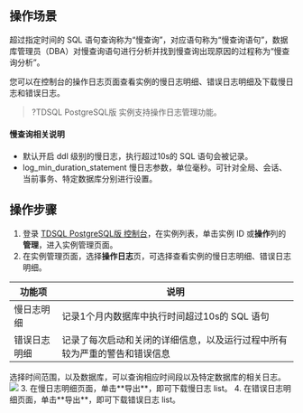 ## 操作场景
超过指定时间的 SQL 语句查询称为“慢查询”，对应语句称为“慢查询语句”，数据库管理员（DBA）对慢查询语句进行分析并找到慢查询出现原因的过程称为“慢查询分析”。

您可以在控制台的操作日志页面查看实例的慢日志明细、错误日志明细及下载慢日志和错误日志。

>?TDSQL PostgreSQL版 实例支持操作日志管理功能。

#### 慢查询相关说明
- 默认开启 ddl 级别的慢日志，执行超过10s的 SQL 语句会被记录。
- log_min_duration_statement 慢日志参数，单位毫秒。可针对全局、会话、当前事务、特定数据库分别进行设置。

## 操作步骤
1. 登录 [TDSQL PostgreSQL版 控制台](https://console.cloud.tencent.com/tdsqld/instance-tdpg)，在实例列表，单击实例 ID 或**操作**列的**管理**，进入实例管理页面。
2. 在实例管理页面，选择**操作日志**页，可选择查看实例的慢日志明细、错误日志明细。
<table>
<thead><tr><th>功能项</th><th>说明</th></tr></thead>
<tbody><tr>
<td>慢日志明细</td><td>记录1个月内数据库中执行时间超过10s的 SQL 语句</td></tr>
<tr>
<tr>
<td>错误日志明细</td><td>记录了每次启动和关闭的详细信息，以及运行过程中所有较为严重的警告和错误信息</td></tr>
<tr>
</tbody></table>
选择时间范围，以及数据库，可以查询相应时间段以及特定数据库的相关日志。
<img src="https://qcloudimg.tencent-cloud.cn/raw/738c9ceceeed08eecc88ee0c21bc0c48.png"  style="zoom:100%;">
3. 在慢日志明细页面，单击**导出**，即可下载慢日志 list。
4. 在错误日志明细页面，单击**导出**，即可下载错误日志 list。
